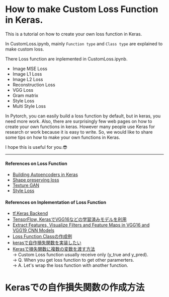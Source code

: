 # How to make Custom Loss Function in Keras.

This is a tutorial on how to create your own loss function in Keras.

In CustomLoss.ipynb, mainly `Function type` and `Class type` are explained to make custom loss.

There Loss function are inplemented in CustomLoss.ipynb.
- Image MSE Loss
- Image L1 Loss
- Image L2 Loss
- Reconstruction Loss
- VGG Loss
- Gram matrix
- Style Loss
- Multi Style Loss

In Pytorch, you can easily build a loss function by default, but in keras, you need more work. Also, there are surprisingly few web pages on how to create your own functions in keras. However many people use Keras for research or work because it is easy to write. So, we would like to share some tips on how to make your own functions in Keras.

I hope this is useful for you.😎


---
#### References on Loss Function
- [Building Autoencoders in Keras](https://blog.keras.io/building-autoencoders-in-keras.html)
- [Shape preserving loss](https://github.com/ZengqiangYan/Shape-preservingLoss/blob/master/Loss.py)
- [Texture GAN](https://github.com/janesjanes/Pytorch-TextureGAN)
- [Style Loss](https://blog.shikoan.com/style-loss/)

#### References on Inplementation of Loss Function
- [tf.Keras Backend](https://www.tensorflow.org/api_docs/python/tf/keras/backend?hl=ja)
- [TensorFlow, KerasでVGG16などの学習済みモデルを利用](https://note.nkmk.me/python-tensorflow-keras-applications-pretrained-models/)
- [Extract Features, Visualize Filters and Feature Maps in VGG16 and VGG19 CNN Models](https://towardsdatascience.com/extract-features-visualize-filters-and-feature-maps-in-vgg16-and-vgg19-cnn-models-d2da6333edd0)
- [Loss Function Classの作成例](https://memo.sugyan.com/entry/2020/02/16/220750)
- [kerasで自作損失関数を実装したい](https://teratail.com/questions/185516)
- [Kerasで損失関数に複数の変数を渡す方法](https://blog.shikoan.com/keras-loss-function-multiple-arguments/)  
→ Custom Loss function usually receive only (y_true and y_pred).  
→ Q. When you get loss function to get other paramerters.  
→ A. Let's wrap the loss function with another function.


# Kerasでの自作損失関数の作成方法
